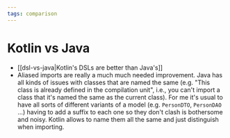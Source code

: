 ```yaml
---
tags: comparison
---
```


# Kotlin vs Java
* [[dsl-vs-java|Kotlin's DSLs are better than Java's]]
* Aliased imports are really a much much needed improvement. Java has all kinds of issues with classes that are named the same (e.g. "This class is already defined in the compilation unit", i.e., you can't import a class that it's named the same as the current class). For me it's usual to have all sorts of different variants of a model (e.g. `PersonDTO`, `PersonDAO` ...) having to add a suffix to each one so they don't clash is bothersome and noisy. Kotlin allows to name them all the same and just distinguish when importing.
